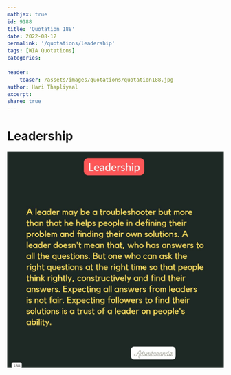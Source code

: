 ```yaml
---
mathjax: true
id: 9188
title: 'Quotation 188'
date: 2022-08-12
permalink: '/quotations/leadership'
tags: [WIA Quotations] 
categories: 

header:
    teaser: /assets/images/quotations/quotation188.jpg
author: Hari Thapliyaal 
excerpt:
share: true 
---
```


# Leadership

![Leadership](/assets/images/quotations/quotation188.jpg)
